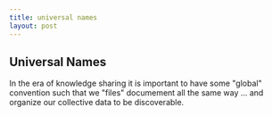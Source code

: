 ```yaml
---
title: universal names
layout: post
---
```

## Universal Names

In the era of knowledge sharing it is important to have some "global" convention such that we "files" documement
all the same way ... and organize our collective data to be discoverable.


